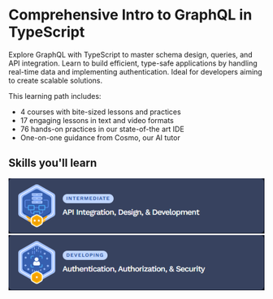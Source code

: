 # Comprehensive Intro to GraphQL in TypeScript

Explore GraphQL with TypeScript to master schema design, queries, and API integration. Learn to build efficient, type-safe applications by handling real-time data and implementing authentication. Ideal for developers aiming to create scalable solutions.

This learning path includes:

- 4 courses with bite-sized lessons and practices
- 17 engaging lessons in text and video formats
- 76 hands-on practices in our state-of-the art IDE
- One-on-one guidance from Cosmo, our AI tutor

## Skills you'll learn

![](https://github.com/PaladinKnightMaster/skillup_codesignal/blob/main/assets/images/Screenshot_54.png)
![](https://github.com/PaladinKnightMaster/skillup_codesignal/blob/main/assets/images/Screenshot_55.png)